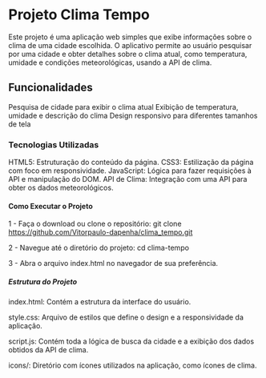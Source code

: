 # Projeto Clima Tempo
Este projeto é uma aplicação web simples que exibe informações sobre o clima de uma cidade escolhida. O aplicativo permite ao usuário pesquisar por uma cidade e obter detalhes sobre o clima atual, como temperatura, umidade e condições meteorológicas, usando a API de clima.

## Funcionalidades
Pesquisa de cidade para exibir o clima atual
Exibição de temperatura, umidade e descrição do clima
Design responsivo para diferentes tamanhos de tela

### Tecnologias Utilizadas
HTML5: Estruturação do conteúdo da página.
CSS3: Estilização da página com foco em responsividade.
JavaScript: Lógica para fazer requisições à API e manipulação do DOM.
API de Clima: Integração com uma API para obter os dados meteorológicos.

#### Como Executar o Projeto

1 - Faça o download ou clone o repositório: git clone https://github.com/Vitorpaulo-dapenha/clima_tempo.git

2 - Navegue até o diretório do projeto: cd clima-tempo

3 - Abra o arquivo index.html no navegador de sua preferência.

##### Estrutura do Projeto

index.html: Contém a estrutura da interface do usuário.

style.css: Arquivo de estilos que define o design e a responsividade da aplicação.

script.js: Contém toda a lógica de busca da cidade e a exibição dos dados obtidos da API de clima.

icons/: Diretório com ícones utilizados na aplicação, como ícones de clima.

